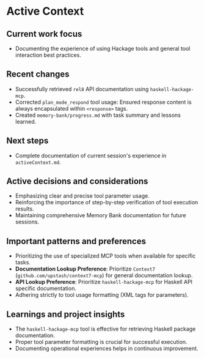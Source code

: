 # Active Context

## Current work focus
- Documenting the experience of using Hackage tools and general tool interaction best practices.

## Recent changes
- Successfully retrieved `rel8` API documentation using `haskell-hackage-mcp`.
- Corrected `plan_mode_respond` tool usage: Ensured response content is always encapsulated within `<response>` tags.
- Created `memory-bank/progress.md` with task summary and lessons learned.

## Next steps
- Complete documentation of current session's experience in `activeContext.md`.

## Active decisions and considerations
- Emphasizing clear and precise tool parameter usage.
- Reinforcing the importance of step-by-step verification of tool execution results.
- Maintaining comprehensive Memory Bank documentation for future sessions.

## Important patterns and preferences
- Prioritizing the use of specialized MCP tools when available for specific tasks.
- **Documentation Lookup Preference**: Prioritize `Context7` (`github.com/upstash/context7-mcp`) for general documentation lookup.
- **API Lookup Preference**: Prioritize `haskell-hackage-mcp` for Haskell API specific documentation.
- Adhering strictly to tool usage formatting (XML tags for parameters).

## Learnings and project insights
- The `haskell-hackage-mcp` tool is effective for retrieving Haskell package documentation.
- Proper tool parameter formatting is crucial for successful execution.
- Documenting operational experiences helps in continuous improvement.
